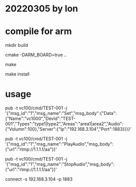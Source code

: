 # 20220305 by lon
# compile for arm

mkdir build

cmake -DARM_BOARD=true ..

make

make install

# usage
pub -t vc100/cmd/TEST-001 -j '{"msg_id":"1","msg_name":"Set","msg_body":{"Data":{"Name":"vc1000","DevId":"TEST-001","Types":"type1|type2","Areas":"area1|area2","Audio":{"Volumn":100},"Server":{"Ip":"192.168.3.104","Port":1883}}}}'

pub -t vc100/cmd/TEST-001 -j '{"msg_id":"1","msg_name":"PlayAudio","msg_body":{"url":"rtmp://1.1.1.1/aa"}}'

pub -t vc100/cmd/TEST-001 -j '{"msg_id":"1","msg_name":"StopAudio","msg_body":{"url":"rtmp://1.1.1.1/aa"}}'


connect -s 192.168.3.104 -p 1883

